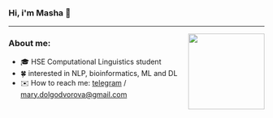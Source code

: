 ### Hi, i'm Masha 👋 
---
<img src="https://media.giphy.com/media/11FMB3s2TTlPwc/giphy.gif" width="150" height="150" align="right" />

### About me:

- 🎓 HSE Computational Linguistics student  
- 🍀 interested in NLP, bioinformatics, ML and DL
- ✉️ How to reach me: [telegram](https://t.me/knapweedss) / mary.dolgodvorova@gmail.com
